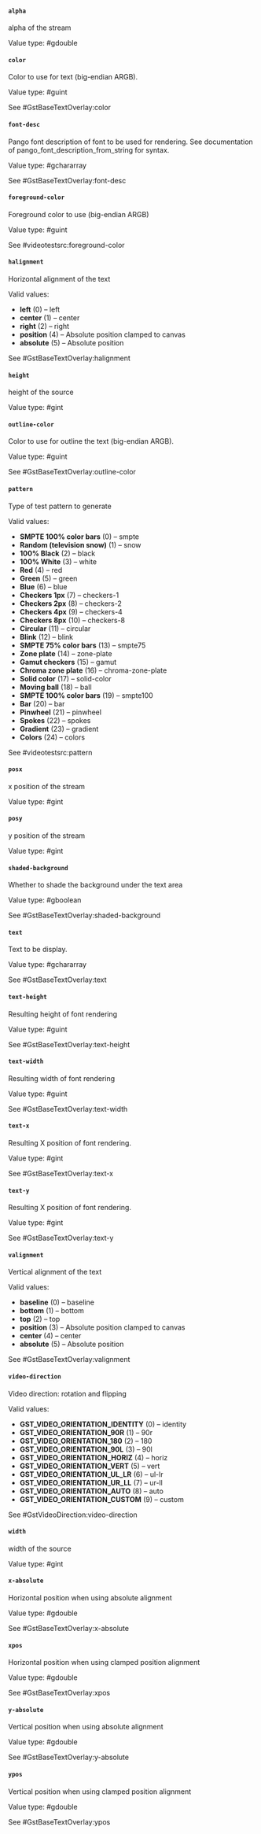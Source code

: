 #### `alpha`

alpha of the stream

Value type: #gdouble

#### `color`

Color to use for text (big-endian ARGB).

Value type: #guint

See #GstBaseTextOverlay:color

#### `font-desc`

Pango font description of font to be used for rendering. See documentation of
pango_font_description_from_string for syntax.

Value type: #gchararray

See #GstBaseTextOverlay:font-desc

#### `foreground-color`

Foreground color to use (big-endian ARGB)

Value type: #guint

See #videotestsrc:foreground-color

#### `halignment`

Horizontal alignment of the text

Valid values:
  - **left** (0) – left
  - **center** (1) – center
  - **right** (2) – right
  - **position** (4) – Absolute position clamped to canvas
  - **absolute** (5) – Absolute position

See #GstBaseTextOverlay:halignment

#### `height`

height of the source

Value type: #gint

#### `outline-color`

Color to use for outline the text (big-endian ARGB).

Value type: #guint

See #GstBaseTextOverlay:outline-color

#### `pattern`

Type of test pattern to generate

Valid values:
  - **SMPTE 100% color bars** (0) – smpte
  - **Random (television snow)** (1) – snow
  - **100% Black** (2) – black
  - **100% White** (3) – white
  - **Red** (4) – red
  - **Green** (5) – green
  - **Blue** (6) – blue
  - **Checkers 1px** (7) – checkers-1
  - **Checkers 2px** (8) – checkers-2
  - **Checkers 4px** (9) – checkers-4
  - **Checkers 8px** (10) – checkers-8
  - **Circular** (11) – circular
  - **Blink** (12) – blink
  - **SMPTE 75% color bars** (13) – smpte75
  - **Zone plate** (14) – zone-plate
  - **Gamut checkers** (15) – gamut
  - **Chroma zone plate** (16) – chroma-zone-plate
  - **Solid color** (17) – solid-color
  - **Moving ball** (18) – ball
  - **SMPTE 100% color bars** (19) – smpte100
  - **Bar** (20) – bar
  - **Pinwheel** (21) – pinwheel
  - **Spokes** (22) – spokes
  - **Gradient** (23) – gradient
  - **Colors** (24) – colors

See #videotestsrc:pattern

#### `posx`

x position of the stream

Value type: #gint

#### `posy`

y position of the stream

Value type: #gint

#### `shaded-background`

Whether to shade the background under the text area

Value type: #gboolean

See #GstBaseTextOverlay:shaded-background

#### `text`

Text to be display.

Value type: #gchararray

See #GstBaseTextOverlay:text

#### `text-height`

Resulting height of font rendering

Value type: #guint

See #GstBaseTextOverlay:text-height

#### `text-width`

Resulting width of font rendering

Value type: #guint

See #GstBaseTextOverlay:text-width

#### `text-x`

Resulting X position of font rendering.

Value type: #gint

See #GstBaseTextOverlay:text-x

#### `text-y`

Resulting X position of font rendering.

Value type: #gint

See #GstBaseTextOverlay:text-y

#### `valignment`

Vertical alignment of the text

Valid values:
  - **baseline** (0) – baseline
  - **bottom** (1) – bottom
  - **top** (2) – top
  - **position** (3) – Absolute position clamped to canvas
  - **center** (4) – center
  - **absolute** (5) – Absolute position

See #GstBaseTextOverlay:valignment

#### `video-direction`

Video direction: rotation and flipping

Valid values:
  - **GST_VIDEO_ORIENTATION_IDENTITY** (0) – identity
  - **GST_VIDEO_ORIENTATION_90R** (1) – 90r
  - **GST_VIDEO_ORIENTATION_180** (2) – 180
  - **GST_VIDEO_ORIENTATION_90L** (3) – 90l
  - **GST_VIDEO_ORIENTATION_HORIZ** (4) – horiz
  - **GST_VIDEO_ORIENTATION_VERT** (5) – vert
  - **GST_VIDEO_ORIENTATION_UL_LR** (6) – ul-lr
  - **GST_VIDEO_ORIENTATION_UR_LL** (7) – ur-ll
  - **GST_VIDEO_ORIENTATION_AUTO** (8) – auto
  - **GST_VIDEO_ORIENTATION_CUSTOM** (9) – custom

See #GstVideoDirection:video-direction

#### `width`

width of the source

Value type: #gint

#### `x-absolute`

Horizontal position when using absolute alignment

Value type: #gdouble

See #GstBaseTextOverlay:x-absolute

#### `xpos`

Horizontal position when using clamped position alignment

Value type: #gdouble

See #GstBaseTextOverlay:xpos

#### `y-absolute`

Vertical position when using absolute alignment

Value type: #gdouble

See #GstBaseTextOverlay:y-absolute

#### `ypos`

Vertical position when using clamped position alignment

Value type: #gdouble

See #GstBaseTextOverlay:ypos

